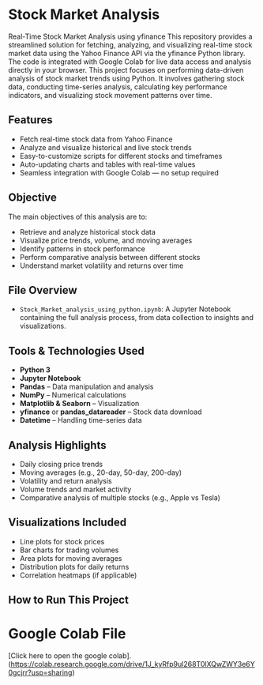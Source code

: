 # Stock Market Analysis
 Real-Time Stock Market Analysis using yfinance
This repository provides a streamlined solution for fetching, analyzing, and visualizing real-time stock market data using the Yahoo Finance API via the yfinance Python library. The code is integrated with Google Colab for live data access and analysis directly in your browser.
This project focuses on performing data-driven analysis of stock market trends using Python. It involves gathering stock data, conducting time-series analysis, calculating key performance indicators, and visualizing stock movement patterns over time.

## Features

- Fetch real-time stock data from Yahoo Finance
- Analyze and visualize historical and live stock trends
- Easy-to-customize scripts for different stocks and timeframes
- Auto-updating charts and tables with real-time values
- Seamless integration with Google Colab — no setup required

##  Objective

The main objectives of this analysis are to:

- Retrieve and analyze historical stock data
- Visualize price trends, volume, and moving averages
- Identify patterns in stock performance
- Perform comparative analysis between different stocks
- Understand market volatility and returns over time

##  File Overview

- `Stock_Market_analysis_using_python.ipynb`: A Jupyter Notebook containing the full analysis process, from data collection to insights and visualizations.

##  Tools & Technologies Used

- **Python 3**
- **Jupyter Notebook**
- **Pandas** – Data manipulation and analysis
- **NumPy** – Numerical calculations
- **Matplotlib & Seaborn** – Visualization
- **yfinance** or **pandas_datareader** – Stock data download
- **Datetime** – Handling time-series data

##  Analysis Highlights

- Daily closing price trends
- Moving averages (e.g., 20-day, 50-day, 200-day)
- Volatility and return analysis
- Volume trends and market activity
- Comparative analysis of multiple stocks (e.g., Apple vs Tesla)

##  Visualizations Included

- Line plots for stock prices
- Bar charts for trading volumes
- Area plots for moving averages
- Distribution plots for daily returns
- Correlation heatmaps (if applicable)

##  How to Run This Project 
# Google Colab File
[Click here to open the google colab].(https://colab.research.google.com/drive/1J_kyRfp9ul268T0lXQwZWY3e6Y0gcjrr?usp=sharing)
